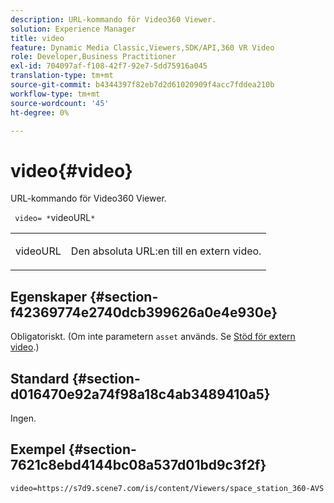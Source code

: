 ```yaml
---
description: URL-kommando för Video360 Viewer.
solution: Experience Manager
title: video
feature: Dynamic Media Classic,Viewers,SDK/API,360 VR Video
role: Developer,Business Practitioner
exl-id: 704097af-f108-42f7-92e7-5dd75916a045
translation-type: tm+mt
source-git-commit: b4344397f82eb7d2d61020909f4acc7fddea210b
workflow-type: tm+mt
source-wordcount: '45'
ht-degree: 0%

---
```


# video{#video}

URL-kommando för Video360 Viewer.

` video= *`videoURL`*`

<table id="table_C616483932C2482CA9794DDD7313FD7C"> 
 <tbody> 
  <tr> 
   <td colname="col1"> <p> <span class="codeph"> <span class="varname"> videoURL</span> </span> </p> </td> 
   <td colname="col2"> <p> Den absoluta URL:en till en extern video. </p> </td> 
  </tr> 
 </tbody> 
</table>

## Egenskaper {#section-f42369774e2740dcb399626a0e4e930e}

Obligatoriskt. (Om inte parametern `asset` används. Se [Stöd för extern video](../../../c-html5-aem-asset-viewers/c-html5-aem-video360/c-html5-aem-video360-external-video-support.md#concept-66aa2784f2294794989bad2af74c3760).)

## Standard {#section-d016470e92a74f98a18c4ab3489410a5}

Ingen.

## Exempel {#section-7621c8ebd4144bc08a537d01bd9c3f2f}

```
video=https://s7d9.scene7.com/is/content/Viewers/space_station_360-AVS
```
